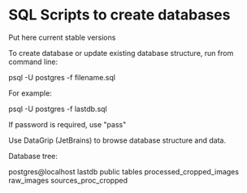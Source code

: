 # SQL Scripts to create databases

Put here current stable versions


To create database or update existing database structure,
run from command line:

psql -U postgres -f filename.sql

For example:

psql -U postgres -f lastdb.sql

If password is required, use "pass"


Use DataGrip (JetBrains) to browse database structure and data.

Database tree:

postgres@localhost
	lastdb
		public
			tables
				processed_cropped_images
				raw_images
				sources_proc_cropped


